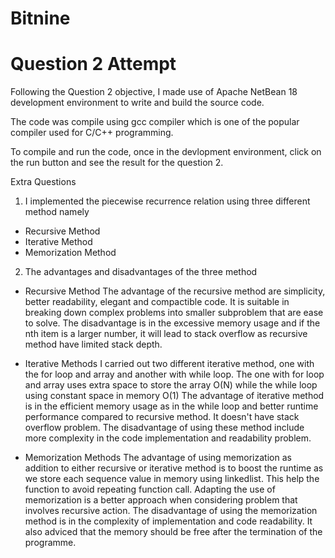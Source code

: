 # Bitnine
# Question 2 Attempt

Following the Question 2 objective, I made use of Apache NetBean 18 development environment to write and build the source code.

The code was compile using gcc compiler which is one of the popular compiler used for C/C++ programming.

To compile and run the code, once in the devlopment environment, click on the run button and see the result for the question 2.


Extra Questions

1. I implemented the piecewise recurrence relation using three different method namely
 - Recursive Method
 - Iterative Method
 - Memorization Method

2. The advantages and disadvantages of the three method
 - Recursive Method
 The advantage of the recursive method are simplicity, better readability, elegant and compactible code. It is suitable in breaking down complex problems into smaller subproblem that are ease to solve.
 The disadvantage is in the excessive memory usage and if the nth item is a larger number, it will lead to stack overflow as recursive method have limited stack depth. 

 - Iterative Methods
 I carried out two different iterative method, one with the for loop and array and another with while loop.
 The one with for loop and array uses extra space to store the array O(N) while the while loop using constant space in memory O(1)
 The advantage of iterative method is in the efficient memory usage as in the while loop  and better runtime performance compared to recursive method. It doesn't have stack overflow problem. The disadvantage of using these method include more complexity in the code implementation and readability problem.

 - Memorization Methods 
The advantage of using memorization as addition to either recursive or iterative method is to boost the runtime as we store each sequence value in memory using linkedlist. This help the function to avoid repeating function call. Adapting the use of memorization is a better approach when considering problem that involves recursive action. The disadvantage of using the memorization method is in the complexity of implementation and code readability. It also adviced that the memory should be free after the termination of the programme.




